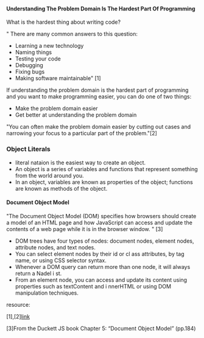 #### Understanding The Problem Domain Is The Hardest Part Of Programming
What is the hardest thing about writing code?

" There are many common answers to this question:

- Learning a new technology
- Naming things
- Testing your code
- Debugging
- Fixing bugs
- Making software maintainable" [1]

If understanding the problem domain is the hardest part of programming and you want to make programming easier, you can do one of two things:

- Make the problem domain easier
- Get better at understanding the problem domain

"You can often make the problem domain easier by cutting out cases and narrowing your focus to a particular part of the problem."[2]


### Object Literals
- literal nataion is the easiest way to create an object.
- An object is a series of variables and functions that 
represent something from the world around you. 
- In an object, variables are known as properties of the 
object; functions are known as methods of the object. 

#### Document Object Model

"The Document Object Model (DOM) specifies 
how browsers should create a model of an HTML 
page and how JavaScript can access and update the 
contents of a web page while it is in the browser window. " [3]

- DOM trees have four types of nodes: document nodes, 
element nodes, attribute nodes, and text nodes. 
- You can select element nodes by their id or cl ass 
attributes, by tag name, or using CSS selector syntax. 
- Whenever a DOM query can return more than one 
node, it will always return a Nadel i st. 
- From an element node, you can access and update its 
content using properties such as textContent and 
i nnerHTML or using DOM manipulation techniques. 


resource:

[1],[2][link](https://simpleprogrammer.com/understanding-the-problem-domain-is-the-hardest-part-of-programming)

[3]From the Duckett JS book Chapter 5: “Document Object Model” (pp.184)